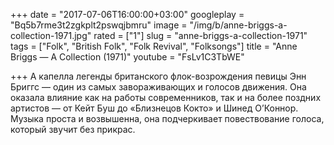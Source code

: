 +++
date = "2017-07-06T16:00:00+03:00"
googleplay = "Bq5b7rme3t2zgkplt2pswqjbmru"
image = "/img/b/anne-briggs-a-collection-1971.jpg"
rated = ["1"]
slug = "anne-briggs-a-collection-1971"
tags = ["Folk", "British Folk", "Folk Revival", "Folksongs"]
title = "Anne Briggs — A Collection (1971)"
youtube = "FsLv1C3TbWE"

+++
А&nbsp;капелла легенды британского флок-возрождения певицы Энн Бриггс&nbsp;&mdash; один из&nbsp;самых завораживающих и&nbsp;голосов движения. Она оказала влияние как на&nbsp;работы современников, так и&nbsp;на&nbsp;более поздних артистов&nbsp;&mdash; от&nbsp;Кейт Буш до&nbsp;&laquo;Близнецов Кокто&raquo; и&nbsp;Шинед О&rsquo;Коннор. Музыка проста и&nbsp;возвышенна, она подчеркивает повествование голоса, который звучит без прикрас.